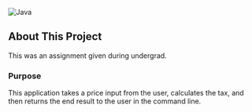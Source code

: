 ![Java](https://img.shields.io/badge/Java-17.0.2-yellow)
## About This Project
This was an assignment given during undergrad.

### Purpose
This application takes a price input from the user, calculates the tax, and then returns the end result to the user in the command line.
